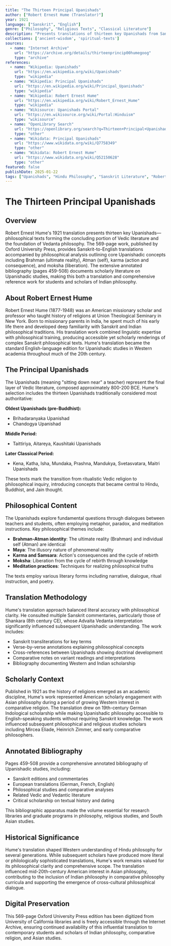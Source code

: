```yaml
---
title: "The Thirteen Principal Upanishads"
author: ["Robert Ernest Hume (Translator)"]
year: 1921
language: ["Sanskrit", "English"]
genre: ["Philosophy", "Religious Texts", "Classical Literature"]
description: "Presents translations of thirteen key Upanishads from Sanskrit, accompanied by philosophical analysis outlining the philosophy of the Upanishads. Includes an annotated bibliography spanning pages 459-508, making it both a translation and scholarly reference work."
collections: ['ancient-wisdom', 'spiritual-texts']
sources:
  - name: "Internet Archive"
    url: "https://archive.org/details/thirteenprincip00humegoog"
    type: "archive"
references:
  - name: "Wikipedia: Upanishads"
    url: "https://en.wikipedia.org/wiki/Upanishads"
    type: "wikipedia"
  - name: "Wikipedia: Principal Upanishads"
    url: "https://en.wikipedia.org/wiki/Principal_Upanishads"
    type: "wikipedia"
  - name: "Wikipedia: Robert Ernest Hume"
    url: "https://en.wikipedia.org/wiki/Robert_Ernest_Hume"
    type: "wikipedia"
  - name: "Wikisource: Upanishads Portal"
    url: "https://en.wikisource.org/wiki/Portal:Hinduism"
    type: "wikisource"
  - name: "OpenLibrary Search"
    url: "https://openlibrary.org/search?q=Thirteen+Principal+Upanishads+Robert+Ernest+Hume"
    type: "other"
  - name: "Wikidata: Principal Upanishads"
    url: "https://www.wikidata.org/wiki/Q7758349"
    type: "other"
  - name: "Wikidata: Robert Ernest Hume"
    url: "https://www.wikidata.org/wiki/Q52150628"
    type: "other"
featured: false
publishDate: 2025-01-22
tags: ["Upanishads", "Hindu Philosophy", "Sanskrit Literature", "Robert Ernest Hume", "Vedanta", "Indian Philosophy", "Religious Texts", "Oxford University Press", "1920s Scholarship", "Sacred Texts"]
---
```


# The Thirteen Principal Upanishads

## Overview

Robert Ernest Hume's 1921 translation presents thirteen key Upanishads—philosophical texts forming the concluding portion of Vedic literature and the foundation of Vedanta philosophy. The 569-page work, published by Oxford University Press, provides Sanskrit-to-English translations accompanied by philosophical analysis outlining core Upanishadic concepts including Brahman (ultimate reality), Atman (self), karma (action and consequence), and moksha (liberation). The extensive annotated bibliography (pages 459-508) documents scholarly literature on Upanishadic studies, making this both a translation and comprehensive reference work for students and scholars of Indian philosophy.

## About Robert Ernest Hume

Robert Ernest Hume (1877-1948) was an American missionary scholar and professor who taught history of religions at Union Theological Seminary in New York. Born to missionary parents in India, he spent much of his early life there and developed deep familiarity with Sanskrit and Indian philosophical traditions. His translation work combined linguistic expertise with philosophical training, producing accessible yet scholarly renderings of complex Sanskrit philosophical texts. Hume's translation became the standard English-language edition for Upanishadic studies in Western academia throughout much of the 20th century.

## The Principal Upanishads

The Upanishads (meaning "sitting down near" a teacher) represent the final layer of Vedic literature, composed approximately 800-200 BCE. Hume's selection includes the thirteen Upanishads traditionally considered most authoritative:

**Oldest Upanishads (pre-Buddhist):**
- Brihadaranyaka Upanishad
- Chandogya Upanishad

**Middle Period:**
- Taittiriya, Aitareya, Kaushitaki Upanishads

**Later Classical Period:**
- Kena, Katha, Isha, Mundaka, Prashna, Mandukya, Svetasvatara, Maitri Upanishads

These texts mark the transition from ritualistic Vedic religion to philosophical inquiry, introducing concepts that became central to Hindu, Buddhist, and Jain thought.

## Philosophical Content

The Upanishads explore fundamental questions through dialogues between teachers and students, often employing metaphor, paradox, and meditation instructions. Key philosophical themes include:

- **Brahman-Atman identity**: The ultimate reality (Brahman) and individual self (Atman) are identical
- **Maya**: The illusory nature of phenomenal reality
- **Karma and Samsara**: Action's consequences and the cycle of rebirth
- **Moksha**: Liberation from the cycle of rebirth through knowledge
- **Meditation practices**: Techniques for realizing philosophical truths

The texts employ various literary forms including narrative, dialogue, ritual instruction, and poetry.

## Translation Methodology

Hume's translation approach balanced literal accuracy with philosophical clarity. He consulted multiple Sanskrit commentaries, particularly those of Shankara (8th century CE), whose Advaita Vedanta interpretation significantly influenced subsequent Upanishadic understanding. The work includes:

- Sanskrit transliterations for key terms
- Verse-by-verse annotations explaining philosophical concepts
- Cross-references between Upanishads showing doctrinal development
- Comparative notes on variant readings and interpretations
- Bibliography documenting Western and Indian scholarship

## Scholarly Context

Published in 1921 as the history of religions emerged as an academic discipline, Hume's work represented American scholarly engagement with Asian philosophy during a period of growing Western interest in comparative religion. The translation drew on 19th-century German Indological scholarship while making Upanishadic philosophy accessible to English-speaking students without requiring Sanskrit knowledge. The work influenced subsequent philosophical and religious studies scholars including Mircea Eliade, Heinrich Zimmer, and early comparative philosophers.

## Annotated Bibliography

Pages 459-508 provide a comprehensive annotated bibliography of Upanishadic studies, including:
- Sanskrit editions and commentaries
- European translations (German, French, English)
- Philosophical studies and comparative analyses
- Related Vedic and Vedantic literature
- Critical scholarship on textual history and dating

This bibliographic apparatus made the volume essential for research libraries and graduate programs in philosophy, religious studies, and South Asian studies.

## Historical Significance

Hume's translation shaped Western understanding of Hindu philosophy for several generations. While subsequent scholars have produced more literal or philologically sophisticated translations, Hume's work remains valued for its philosophical clarity and comprehensive scope. The translation influenced mid-20th-century American interest in Asian philosophy, contributing to the inclusion of Indian philosophy in comparative philosophy curricula and supporting the emergence of cross-cultural philosophical dialogue.

## Digital Preservation

This 569-page Oxford University Press edition has been digitized from University of California libraries and is freely accessible through the Internet Archive, ensuring continued availability of this influential translation to contemporary students and scholars of Indian philosophy, comparative religion, and Asian studies.
